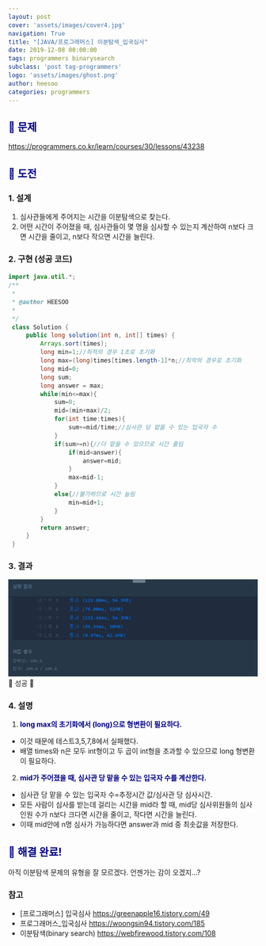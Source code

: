```yaml
---
layout: post
cover: 'assets/images/cover4.jpg'
navigation: True
title: "[JAVA/프로그래머스] 이분탐색_입국심사"
date: 2019-12-08 00:00:00
tags: programmers binarysearch
subclass: 'post tag-programmers'
logo: 'assets/images/ghost.png'
author: heesoo
categories: programmers
---
```

## <span style="color:navy">👀 문제</span>
<https://programmers.co.kr/learn/courses/30/lessons/43238>

## <span style="color:navy">👊 도전</span>

### 1. 설계
1. 심사관들에게 주어지는 시간을 이분탐색으로 찾는다.
2. 어떤 시간이 주어졌을 때, 심사관들이 몇 명을 심사할 수 있는지 계산하여 n보다 크면 시간을 줄이고, n보다 작으면 시간을 늘린다.

### 2. 구현 (성공 코드)
```java
import java.util.*;
/**
 *
 * @author HEESOO
 *
 */
 class Solution {
     public long solution(int n, int[] times) {
         Arrays.sort(times);
         long min=1;//최적의 경우 1초로 초기화
         long max=(long)times[times.length-1]*n;//최악의 경우로 초기화
         long mid=0;
         long sum;
         long answer = max;
         while(min<=max){
             sum=0;
             mid=(min+max)/2;
             for(int time:times){
                 sum+=mid/time;//심사관 당 맡을 수 있는 입국자 수
             }
             if(sum>=n){//더 맡을 수 있으므로 시간 줄임
                 if(mid<answer){
                     answer=mid;
                 }
                 max=mid-1;                
             }
             else{//불가하므로 시간 늘림
                 min=mid+1;
             }
         }
         return answer;
     }
 }
```

### 3. 결과
![실행결과](./assets/images/191208_2.PNG)
🤟 성공 🤟

### 4. 설명
1. **<span style="color:navy">long max의 초기화에서 (long)으로 형변환이 필요하다.</span>**
- 이것 때문에 테스트3,5,7,8에서 실패했다.
- 배열 times와 n은 모두 int형이고 두 곱이 int형을 초과할 수 있으므로 long 형변환이 필요하다.
2. **<span style="color:navy">mid가 주어졌을 때, 심사관 당 맡을 수 있는 입국자 수를 계산한다.</span>**
- 심사관 당 맡을 수 있는 입국자 수=추정시간 값/심사관 당 심사시간.
- 모든 사람이 심사를 받는데 걸리는 시간을 mid라 할 때, mid당 심사위원들의 심사인원 수가 n보다 크다면 시간을 줄이고, 작다면 시간을 늘린다.
- 이때 mid안에 n명 심사가 가능하다면 answer과 mid 중 최솟값을 저장한다.

## <span style="color:navy">👏 해결 완료!</span>
아직 이분탐색 문제의 유형을 잘 모르겠다. 언젠가는 감이 오겠지...?

### 참고
- [프로그래머스] 입국심사 <https://greenapple16.tistory.com/49>
- 프로그래머스_입국심사 <https://woongsin94.tistory.com/185>
- 이분탐색(binary search) <https://webfirewood.tistory.com/108>
